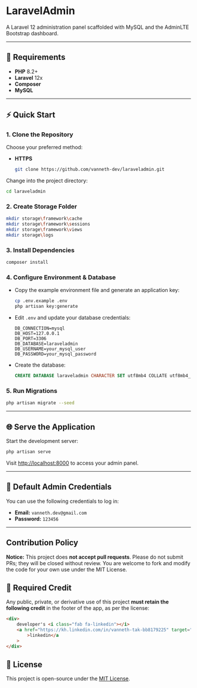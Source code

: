 # LaravelAdmin

A Laravel 12 administration panel scaffolded with MySQL and the AdminLTE Bootstrap dashboard.

---

## 🚀 Requirements

-   **PHP** 8.2+
-   **Laravel** 12x
-   **Composer**
-   **MySQL**

---

## ⚡️ Quick Start

### 1. Clone the Repository

Choose your preferred method:

-   **HTTPS**
    ```bash
    git clone https://github.com/vanneth-dev/laraveladmin.git
    ```

Change into the project directory:

```bash
cd laraveladmin
```

### 2. Create Storage Folder

```bash
mkdir storage\framework\cache
mkdir storage\framework\sessions
mkdir storage\framework\views
mkdir storage\logs
```

### 3. Install Dependencies

```bash
composer install
```

### 4. Configure Environment & Database

-   Copy the example environment file and generate an application key:
    ```bash
    cp .env.example .env
    php artisan key:generate
    ```
-   Edit `.env` and update your database credentials:
    ```env
    DB_CONNECTION=mysql
    DB_HOST=127.0.0.1
    DB_PORT=3306
    DB_DATABASE=laraveladmin
    DB_USERNAME=your_mysql_user
    DB_PASSWORD=your_mysql_password
    ```
-   Create the database:
    ```sql
    CREATE DATABASE laraveladmin CHARACTER SET utf8mb4 COLLATE utf8mb4_unicode_ci;
    ```

### 5. Run Migrations

```bash
php artisan migrate --seed
```

---

## 🌐 Serve the Application

Start the development server:

```bash
php artisan serve
```

Visit [http://localhost:8000](http://localhost:8000) to access your admin panel.

---

## 📝 Default Admin Credentials

You can use the following credentials to log in:

-   **Email:** `vanneth.dev@gmail.com`
-   **Password:** `123456`

---

## Contribution Policy

**Notice:** This project does **not accept pull requests**. Please do not submit PRs; they will be closed without review. You are welcome to fork and modify the code for your own use under the MIT License.

## 📝 Required Credit

Any public, private, or derivative use of this project **must retain the following credit** in the footer of the app, as per the license:

```html
<div>
    developer's <i class="fab fa-linkedin"></i>
    <a href="https://kh.linkedin.com/in/vanneth-tak-bb8179225" target="_blank"
        >linkedin</a
    >
</div>
```

## 📄 License

This project is open-source under the [MIT License](https://opensource.org/licenses/MIT).
